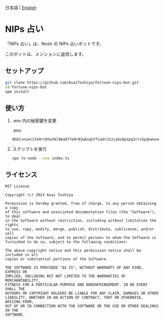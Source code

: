 日本語 | [English](./README-en.md)

# NIPs 占い

「NIPs 占い」は、Nostr の NIPs 占いボットです。

このボットは、メンションに返信します。

## セットアップ

```bash
git clone https://github.com/AsaiToshiya/fortune-nips-bot.git
cd fortune-nips-bot
npm install
```

## 使い方

1. .env 内の秘密鍵を変更

   .env:
  
   ```dosini
   NSEC=nsec1fe9rt8twt6l96a977e0r02w6sqhffcwdr3zzcy6s8pxpq3rrchpqhwnvek
   ```

2. スクリプトを実行

   ```bash
   npx ts-node --esm index.ts
   ```

## ライセンス

    MIT License

    Copyright (c) 2023 Asai Toshiya

    Permission is hereby granted, free of charge, to any person obtaining a copy
    of this software and associated documentation files (the "Software"), to deal
    in the Software without restriction, including without limitation the rights
    to use, copy, modify, merge, publish, distribute, sublicense, and/or sell
    copies of the Software, and to permit persons to whom the Software is
    furnished to do so, subject to the following conditions:

    The above copyright notice and this permission notice shall be included in all
    copies or substantial portions of the Software.

    THE SOFTWARE IS PROVIDED "AS IS", WITHOUT WARRANTY OF ANY KIND, EXPRESS OR
    IMPLIED, INCLUDING BUT NOT LIMITED TO THE WARRANTIES OF MERCHANTABILITY,
    FITNESS FOR A PARTICULAR PURPOSE AND NONINFRINGEMENT. IN NO EVENT SHALL THE
    AUTHORS OR COPYRIGHT HOLDERS BE LIABLE FOR ANY CLAIM, DAMAGES OR OTHER
    LIABILITY, WHETHER IN AN ACTION OF CONTRACT, TORT OR OTHERWISE, ARISING FROM,
    OUT OF OR IN CONNECTION WITH THE SOFTWARE OR THE USE OR OTHER DEALINGS IN THE
    SOFTWARE.

